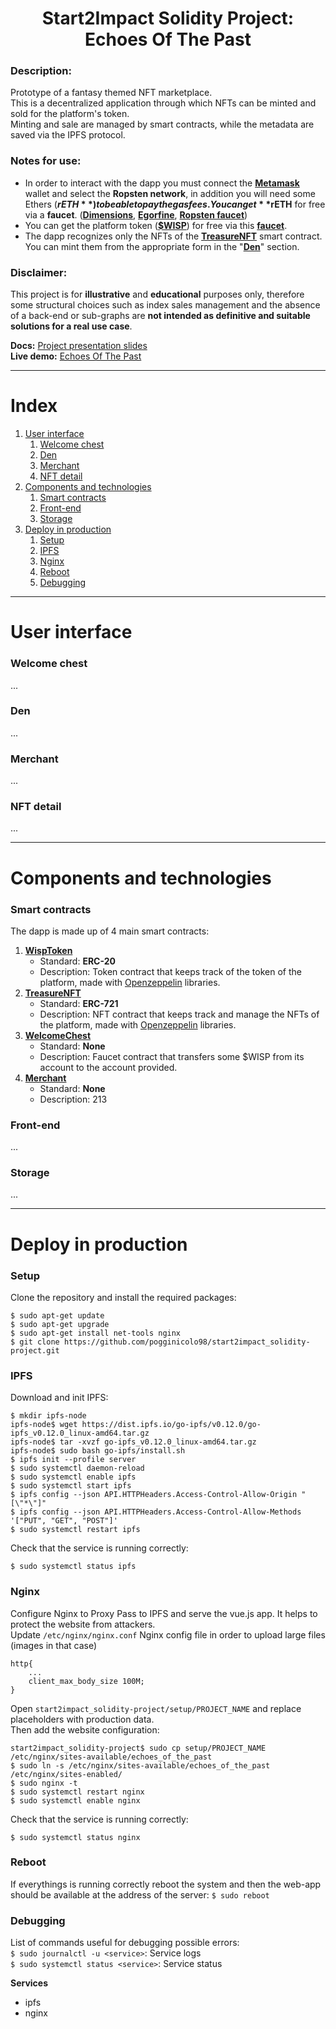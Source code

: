 <h1 align="center">Start2Impact Solidity Project:<br>Echoes Of The Past</h1>

### Description:
Prototype of a fantasy themed NFT marketplace.  
This is a decentralized application through which NFTs can be minted and sold for the platform's token.  
Minting and sale are managed by smart contracts, while the metadata are saved via the IPFS protocol.

### Notes for use:
  * In order to interact with the dapp you must connect the **[Metamask](https://metamask.io/)** wallet and select the **Ropsten network**, in addition you will need some Ethers (**$rETH**) to be able to pay the gas fees. You can get **$rETH** for free via a **faucet**. (**[Dimensions](https://faucet.dimensions.network/)**, **[Egorfine](https://faucet.egorfine.com/)**, **[Ropsten faucet](https://ropsten.faucet.kr/)**)
  * You can get the platform token (**[$WISP](https://ropsten.etherscan.io/address/0xF5D0ae294Cd5a45A14d77E3f3d7c3beA2e19Ea43)**) for free via this **[faucet](http://13.38.213.148/welcome-chest)**.
  * The dapp recognizes only the NFTs of the **[TreasureNFT](https://ropsten.etherscan.io/address/0x7d8cA9EC5556a42b1B4F458a4DE1E7D10FA90F37)** smart contract. You can mint them from the appropriate form in the "**[Den](http://13.38.213.148/den)**" section.

### Disclaimer:
This project is for **illustrative** and **educational** purposes only, therefore some structural choices such as index sales management and the absence of a back-end or sub-graphs are **not intended as definitive and suitable solutions for a real use case**.

**Docs:** [Project presentation slides](https://github.com/pogginicolo98/start2impact_final-project/blob/f6252fbec2a5c0d103f4663f683b39d397eb60f8/docs/Project%20presentation.pdf)  
**Live demo:** [Echoes Of The Past](http://13.38.213.148/)

***

# Index
1. [User interface](#User-interface)
	1. [Welcome chest](#Welcome-chest)
	2. [Den](#Den)
	3. [Merchant](#Merchant)
	4. [NFT detail](#NFT-detail)
2. [Components and technologies](#Components-and-technologies)
	1. [Smart contracts](#Smart-contracts)
	2. [Front-end](#Front-end)
	3. [Storage](#Databases)
3. [Deploy in production](#Deploy-in-production)
	1. [Setup](#Setup)
	2. [IPFS](#IPFS)
	3. [Nginx](#Nginx)
	4. [Reboot](#Reboot)
	5. [Debugging](#Debugging)

***

# User interface

### Welcome chest
...

### Den
...

### Merchant
...

### NFT detail
...

***

# Components and technologies

### Smart contracts
The dapp is made up of 4 main smart contracts:

1. **[WispToken](https://ropsten.etherscan.io/address/0xF5D0ae294Cd5a45A14d77E3f3d7c3beA2e19Ea43)**  
	* Standard: **ERC-20**  
	* Description: Token contract that keeps track of the token of the platform, made with [Openzeppelin](https://docs.openzeppelin.com/contracts/4.x/erc20) libraries.
2. **[TreasureNFT](https://ropsten.etherscan.io/address/0x7d8cA9EC5556a42b1B4F458a4DE1E7D10FA90F37)**  
	* Standard: **ERC-721**  
	* Description: NFT contract that keeps track and manage the NFTs of the platform, made with [Openzeppelin](https://docs.openzeppelin.com/contracts/4.x/erc721) libraries.
3. **[WelcomeChest](https://ropsten.etherscan.io/address/0x4A057427E66A3469cDcB626B1df2328759303D83)**  
	* Standard: **None**  
	* Description: Faucet contract that transfers some $WISP from its account to the account provided.
4. **[Merchant](https://ropsten.etherscan.io/address/0x480E600AAA113706d3470A206A138E61dcd7a394)**  
	* Standard: **None**  
	* Description: 213

### Front-end
...

### Storage
...

***

# Deploy in production

### Setup
Clone the repository and install the required packages:
```
$ sudo apt-get update
$ sudo apt-get upgrade
$ sudo apt-get install net-tools nginx
$ git clone https://github.com/pogginicolo98/start2impact_solidity-project.git
```

### IPFS
Download and init IPFS:
```
$ mkdir ipfs-node
ipfs-node$ wget https://dist.ipfs.io/go-ipfs/v0.12.0/go-ipfs_v0.12.0_linux-amd64.tar.gz
ipfs-node$ tar -xvzf go-ipfs_v0.12.0_linux-amd64.tar.gz
ipfs-node$ sudo bash go-ipfs/install.sh
$ ipfs init --profile server
$ sudo systemctl daemon-reload
$ sudo systemctl enable ipfs
$ sudo systemctl start ipfs
$ ipfs config --json API.HTTPHeaders.Access-Control-Allow-Origin "[\"*\"]"
$ ipfs config --json API.HTTPHeaders.Access-Control-Allow-Methods '["PUT", "GET", "POST"]'
$ sudo systemctl restart ipfs
```
Check that the service is running correctly:
```
$ sudo systemctl status ipfs
```

### Nginx
Configure Nginx to Proxy Pass to IPFS and serve the vue.js app. It helps to protect the website from attackers.\
Update `/etc/nginx/nginx.conf` Nginx config file in order to upload large files (images in that case)
```
http{
	...
	client_max_body_size 100M; 
}
```
Open `start2impact_solidity-project/setup/PROJECT_NAME` and replace placeholders with production data.\
Then add the website configuration:
```
start2impact_solidity-project$ sudo cp setup/PROJECT_NAME /etc/nginx/sites-available/echoes_of_the_past
$ sudo ln -s /etc/nginx/sites-available/echoes_of_the_past /etc/nginx/sites-enabled/
$ sudo nginx -t
$ sudo systemctl restart nginx
$ sudo systemctl enable nginx
```
Check that the service is running correctly:
```
$ sudo systemctl status nginx
```

### Reboot
If everythings is running correctly reboot the system and then the web-app should be available at the address of the server: `$ sudo reboot`

### Debugging
List of commands useful for debugging possible errors:\
`$ sudo journalctl -u <service>`: Service logs\
`$ sudo systemctl status <service>`: Service status

**Services**
* ipfs
* nginx
